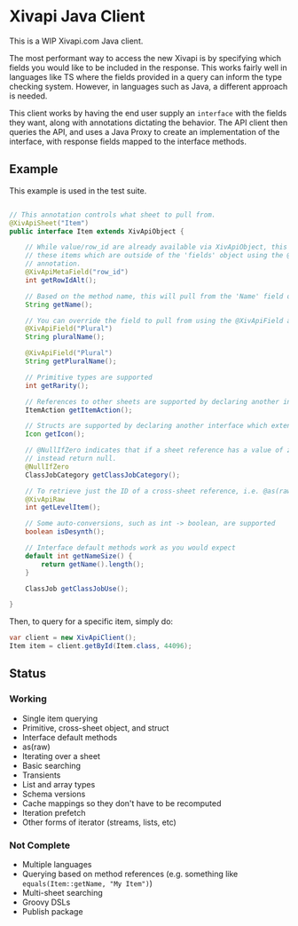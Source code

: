 # Xivapi Java Client

This is a WIP Xivapi.com Java client.

The most performant way to access the new Xivapi is by specifying which fields you would like to be
included in the response. This works fairly well in languages like TS where the fields provided in
a query can inform the type checking system. However, in languages such as Java, a different approach
is needed.

This client works by having the end user supply an `interface` with the fields they want, along with
annotations dictating the behavior. The API client then queries the API, and uses a Java Proxy to
create an implementation of the interface, with response fields mapped to the interface methods.

## Example

This example is used in the test suite.

```java

// This annotation controls what sheet to pull from.
@XivApiSheet("Item")
public interface Item extends XivApiObject {

	// While value/row_id are already available via XivApiObject, this shows how to query
	// these items which are outside of the 'fields' object using the @XivApiMetaField
	// annotation.
	@XivApiMetaField("row_id")
	int getRowIdAlt();

	// Based on the method name, this will pull from the 'Name' field on the response.
	String getName();

	// You can override the field to pull from using the @XivApiField annotation.
	@XivApiField("Plural")
	String pluralName();

	@XivApiField("Plural")
	String getPluralName();

	// Primitive types are supported
	int getRarity();

	// References to other sheets are supported by declaring another interface which extends XivApiObject
	ItemAction getItemAction();

	// Structs are supported by declaring another interface which extends XivApiStruct
	Icon getIcon();

	// @NullIfZero indicates that if a sheet reference has a value of zero, it should
	// instead return null.
	@NullIfZero
	ClassJobCategory getClassJobCategory();

	// To retrieve just the ID of a cross-sheet reference, i.e. @as(raw), use the @XivApiRaw annotation.
	@XivApiRaw
	int getLevelItem();

	// Some auto-conversions, such as int -> boolean, are supported
	boolean isDesynth();

	// Interface default methods work as you would expect
	default int getNameSize() {
		return getName().length();
	}

	ClassJob getClassJobUse();

}
```

Then, to query for a specific item, simply do:

```java
var client = new XivApiClient();
Item item = client.getById(Item.class, 44096);
```


## Status

### Working

- Single item querying
- Primitive, cross-sheet object, and struct
- Interface default methods
- as(raw)
- Iterating over a sheet
- Basic searching
- Transients
- List and array types
- Schema versions
- Cache mappings so they don't have to be recomputed
- Iteration prefetch
- Other forms of iterator (streams, lists, etc)

### Not Complete

- Multiple languages
- Querying based on method references (e.g. something like  `equals(Item::getName, "My Item")`)
- Multi-sheet searching
- Groovy DSLs
- Publish package